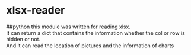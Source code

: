 # xlsx-reader
##python
this module was written for reading xlsx.    
It  can return a dict that contains the information whether the col or row is hidden or not.    
And it can read the location of pictures and the information of charts    


